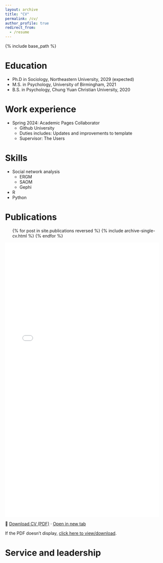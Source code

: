 ```yaml
---
layout: archive
title: "CV"
permalink: /cv/
author_profile: true
redirect_from:
  - /resume
---
```


{% include base_path %}

Education
======
* Ph.D in Sociology, Northeastern University, 2029 (expected)
* M.S. in Psychology, University of Birmingham, 2021
* B.S. in Psychology, Chung Yuan Christian University, 2020

Work experience
======
* Spring 2024: Academic Pages Collaborator
  * Github University
  * Duties includes: Updates and improvements to template
  * Supervisor: The Users
  
Skills
======
* Social network analysis
  * ERGM
  * SAOM
  * Gephi
* R
* Python

Publications
======
  <ul>{% for post in site.publications reversed %}
    {% include archive-single-cv.html %}
  {% endfor %}</ul>

  <!-- Inline viewer -->
<embed src="{{ '/files/Jiaao_Yu_CV.pdf' | relative_url }}"
       type="application/pdf" width="100%" height="900px" />

<p>
  📄 <a href="{{ '/files/Jiaao_Yu_CV.pdf' | relative_url }}" download>Download CV (PDF)</a>
  · <a href="{{ '/files/Jiaao_Yu_CV.pdf' | relative_url }}">Open in new tab</a>
</p>

<!-- Fallback for browsers that block inline PDFs -->
<object data="{{ '/files/Jiaao_Yu_CV.pdf' | relative_url }}"
        type="application/pdf" width="100%" height="900">
  <p>If the PDF doesn’t display, <a href="{{ '/files/Jiaao_Yu_CV.pdf' | relative_url }}">click here to view/download</a>.</p>
</object>
  
  
  
Service and leadership
======

